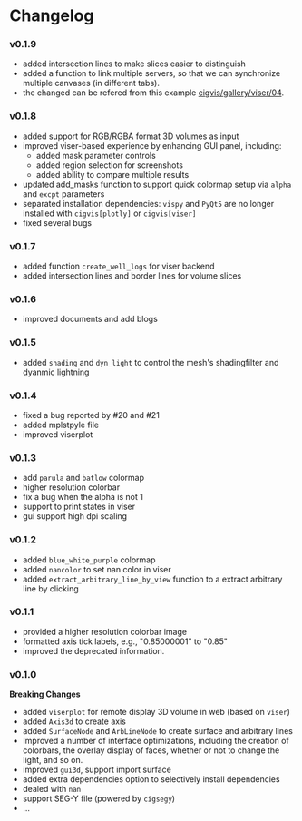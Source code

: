 # Changelog


### v0.1.9

- added intersection lines to make slices easier to distinguish
- added a function to link multiple servers, so that we can synchronize multiple canvases (in different tabs).
- the changed can be refered from this example [cigvis/gallery/viser/04](https://cigvis.readthedocs.io/en/latest/gallery/viser/04_comparsion.html#sphx-glr-gallery-viser-04-comparsion-py).


### v0.1.8

- added support for RGB/RGBA format 3D volumes as input
- improved viser-based experience by enhancing GUI panel, including:
    - added mask parameter controls
    - added region selection for screenshots
    - added ability to compare multiple results
- updated add_masks function to support quick colormap setup via `alpha` and `excpt` parameters
- separated installation dependencies: `vispy` and `PyQt5` are no longer installed with `cigvis[plotly]` or `cigvis[viser]`
- fixed several bugs


### v0.1.7

- added function `create_well_logs` for viser backend
- added intersection lines and border lines for volume slices


### v0.1.6

- improved documents and add blogs


### v0.1.5

- added `shading` and `dyn_light` to control the mesh's shadingfilter and dyanmic lightning


### v0.1.4

- fixed a bug reported by #20 and #21
- added mplstpyle file
- improved viserplot


### v0.1.3

- add `parula` and `batlow` colormap
- higher resolution colorbar
- fix a bug when the alpha is not 1
- support to print states in viser
- gui support high dpi scaling

### v0.1.2

- added `blue_white_purple` colormap
- added `nancolor` to set nan color in viser
- added `extract_arbitrary_line_by_view` function to a extract arbitrary line by clicking


### v0.1.1

- provided a higher resolution colorbar image
- formatted axis tick labels, e.g., "0.85000001" to "0.85"
- improved the deprecated information.


### v0.1.0

**Breaking Changes**

- added `viserplot` for remote display 3D volume in web (based on `viser`)
- added `Axis3d` to create axis
- added `SurfaceNode` and `ArbLineNode` to create surface and arbitrary lines
- Improved a number of interface optimizations, including the creation of colorbars, the overlay display of faces, whether or not to change the light, and so on.
- improved `gui3d`, support import surface
- added extra dependencies option to selectively install dependencies
- dealed with `nan`
- support SEG-Y file (powered by `cigsegy`)
- ...